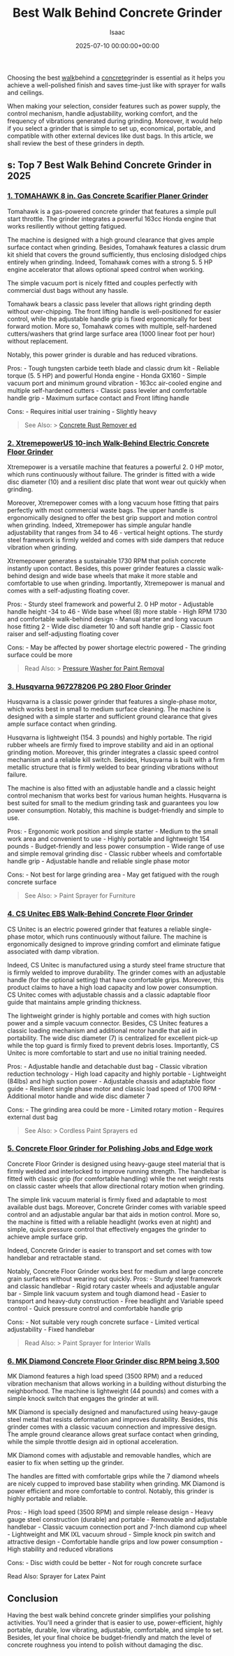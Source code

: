 ﻿---
title: Best Walk Behind Concrete Grinder
description: Choosing the best walk behind a concrete grinder is essential as it helps you achieve a well-polished finish and saves time-just like with sprayer for walls...
slug: /best-walk-behind-concrete-grinder/
date: 2025-07-10 00:00:00+00:00
lastmod: 2025-07-10 00:00:00+03:00
author: Isaac
categories:
- Pressure Washers
tags:
- pressure-washers
- walk
- concrete
layout: post
---

Choosing the best [walk](https://pestpolicy.com/best-walk-behind-brush-cutter/)behind a [concrete](https://en.wikipedia.org/wiki/Concrete)grinder is essential as it helps you achieve a well-polished finish and saves time-just like with sprayer for walls and ceilings.

When making your selection, consider features such as power supply, the control mechanism, handle adjustability, working comfort, and the frequency of vibrations generated during grinding. Moreover, it would help if you select a grinder that is simple to set up, economical, portable, and compatible with other external devices like dust bags. In this article, we shall review the best of these grinders in depth.

##  s: Top 7 Best Walk Behind Concrete Grinder in 2025

###  [1. TOMAHAWK 8 in. Gas Concrete Scarifier Planer Grinder](https://www.amazon.com/dp/B074MK63L8/?tag=p-policy-20)

Tomahawk is a gas-powered concrete grinder that features a simple pull start throttle. The grinder integrates a powerful 163cc Honda engine that works resiliently without getting fatigued.

The machine is designed with a high ground clearance that gives ample surface contact when grinding. Besides, Tomahawk features a classic drum kit shield that covers the ground sufficiently, thus enclosing dislodged chips entirely when grinding. Indeed, Tomahawk comes with a strong 5. 5 HP engine accelerator that allows optional speed control when working.

The simple vacuum port is nicely fitted and couples perfectly with commercial dust bags without any hassle.

Tomahawk bears a classic pass leveler that allows right grinding depth without over-chipping. The front lifting handle is well-positioned for easier control, while the adjustable handle grip is fixed ergonomically for best forward motion. More so, Tomahawk comes with multiple, self-hardened cutters/washers that grind large surface area (1000 linear foot per hour) without replacement.

Notably, this power grinder is durable and has reduced vibrations.

Pros: - Tough tungsten carbide teeth blade and classic drum kit - Reliable torque (5. 5 HP) and powerful Honda engine - Honda GX160 - Simple vacuum port and minimum ground vibration - 163cc air-cooled engine and multiple self-hardened cutters - Classic pass leveler and comfortable handle grip - Maximum surface contact and Front lifting handle

Cons: - Requires initial user training - Slightly heavy

> See Also: > [Concrete Rust Remover ed](https://pestpolicy.com/best-concrete-rust-remover/)

###  [2. XtremepowerUS 10-inch Walk-Behind Electric Concrete Floor Grinder](https://www.amazon.com/dp/B07VPC1CTQ/?tag=p-policy-20)

Xtremepower is a versatile machine that features a powerful 2. 0 HP motor, which runs continuously without failure. The grinder is fitted with a wide disc diameter (10) and a resilient disc plate that wont wear out quickly when grinding.

Moreover, Xtremepower comes with a long vacuum hose fitting that pairs perfectly with most commercial waste bags. The upper handle is ergonomically designed to offer the best grip support and motion control when grinding. Indeed, Xtremepower has simple angular handle adjustability that ranges from 34 to 46 - vertical height options. The sturdy steel framework is firmly welded and comes with side dampers that reduce vibration when grinding.

Xtremepower generates a sustainable 1730 RPM that polish concrete instantly upon contact. Besides, this power grinder features a classic walk-behind design and wide base wheels that make it more stable and comfortable to use when grinding. Importantly, Xtremepower is manual and comes with a self-adjusting floating cover.

Pros: - Sturdy steel framework and powerful 2. 0 HP motor - Adjustable handle height -34 to 46 - Wide base wheel (8) more stable - High RPM 1730 and comfortable walk-behind design - Manual starter and long vacuum hose fitting 2 - Wide disc diameter 10 and soft handle grip - Classic foot raiser and self-adjusting floating cover

Cons: - May be affected by power shortage electric powered - The grinding surface could be more

> Read Also: > [Pressure Washer for Paint Removal](https://pestpolicy.com/best-pressure-washer-for-paint-removal/)

###  [3. Husqvarna 967278206 PG 280 Floor Grinder](https://www.amazon.com/dp/B01J5UYLVE/?tag=p-policy-20)

Husqvarna is a classic power grinder that features a single-phase motor, which works best in small to medium surface cleaning. The machine is designed with a simple starter and sufficient ground clearance that gives ample surface contact when grinding.

Husqvarna is lightweight (154. 3 pounds) and highly portable. The rigid rubber wheels are firmly fixed to improve stability and aid in an optional grinding motion. Moreover, this grinder integrates a classic speed control mechanism and a reliable kill switch. Besides, Husqvarna is built with a firm metallic structure that is firmly welded to bear grinding vibrations without failure.

The machine is also fitted with an adjustable handle and a classic height control mechanism that works best for various human heights. Husqvarna is best suited for small to the medium grinding task and guarantees you low power consumption. Notably, this machine is budget-friendly and simple to use.

Pros: - Ergonomic work position and simple starter - Medium to the small work area and convenient to use - Highly portable and lightweight 154 pounds - Budget-friendly and less power consumption - Wide range of use and simple removal grinding disc - Classic rubber wheels and comfortable handle grip - Adjustable handle and reliable single phase motor

Cons: - Not best for large grinding area - May get fatigued with the rough concrete surface

> See Also: > Paint Sprayer for Furniture

###  [4. CS Unitec EBS Walk-Behind Concrete Floor Grinder](https://www.amazon.com/dp/B071V8DSB2/?tag=p-policy-20)

CS Unitec is an electric powered grinder that features a reliable single-phase motor, which runs continuously without failure. The machine is ergonomically designed to improve grinding comfort and eliminate fatigue associated with damp vibration.

Indeed, CS Unitec is manufactured using a sturdy steel frame structure that is firmly welded to improve durability. The grinder comes with an adjustable handle (for the optional setting) that have comfortable grips. Moreover, this product claims to have a high load capacity and low power consumption. CS Unitec comes with adjustable chassis and a classic adaptable floor guide that maintains ample grinding thickness.

The lightweight grinder is highly portable and comes with high suction power and a simple vacuum connector. Besides, CS Unitec features a classic loading mechanism and additional motor handle that aid in portability. The wide disc diameter (7) is centralized for excellent pick-up while the top guard is firmly fixed to prevent debris loses. Importantly, CS Unitec is more comfortable to start and use no initial training needed.

Pros: - Adjustable handle and detachable dust bag - Classic vibration reduction technology - High load capacity and highly portable - Lightweight (84lbs) and high suction power - Adjustable chassis and adaptable floor guide - Resilient single phase motor and classic load speed of 1700 RPM - Additional motor handle and wide disc diameter 7

Cons: - The grinding area could be more - Limited rotary motion - Requires external dust bag

> See Also: > Cordless Paint Sprayers ed

###  [5. Concrete Floor Grinder for Polishing Jobs and Edge work](https://www.amazon.com/dp/B00B28L3DM/?tag=p-policy-20)

Concrete Floor Grinder is designed using heavy-gauge steel material that is firmly welded and interlocked to improve running strength. The handlebar is fitted with classic grip (for comfortable handling) while the net weight rests on classic caster wheels that allow directional rotary motion when grinding.

The simple link vacuum material is firmly fixed and adaptable to most available dust bags. Moreover, Concrete Grinder comes with variable speed control and an adjustable angular bar that aids in motion control. More so, the machine is fitted with a reliable headlight (works even at night) and simple, quick pressure control that effectively engages the grinder to achieve ample surface grip.

Indeed, Concrete Grinder is easier to transport and set comes with tow handlebar and retractable stand.

Notably, Concrete Floor Grinder works best for medium and large concrete grain surfaces without wearing out quickly. Pros: - Sturdy steel framework and classic handlebar - Rigid rotary caster wheels and adjustable angular bar - Simple link vacuum system and tough diamond head - Easier to transport and heavy-duty construction - Free headlight and Variable speed control - Quick pressure control and comfortable handle grip

Cons: - Not suitable very rough concrete surface - Limited vertical adjustability - Fixed handlebar

> Read Also: > Paint Sprayer for Interior Walls

###  [6. MK Diamond Concrete Floor Grinder disc RPM being 3,500](https://www.amazon.com/dp/B004W5BHY2/?tag=p-policy-20)

MK Diamond features a high load speed (3500 RPM) and a reduced vibration mechanism that allows working in a building without disturbing the neighborhood. The machine is lightweight (44 pounds) and comes with a simple knock switch that engages the grinder at will.

MK Diamond is specially designed and manufactured using heavy-gauge steel metal that resists deformation and improves durability. Besides, this grinder comes with a classic vacuum connection and impressive design. The ample ground clearance allows great surface contact when grinding, while the simple throttle design aid in optional acceleration.

MK Diamond comes with adjustable and removable handles, which are easier to fix when setting up the grinder.

The handles are fitted with comfortable grips while the 7 diamond wheels are nicely cupped to improved base stability when grinding. MK Diamond is power efficient and more comfortable to control. Notably, this grinder is highly portable and reliable.

Pros: - High load speed (3500 RPM) and simple release design - Heavy gauge steel construction (durable) and portable - Removable and adjustable handlebar - Classic vacuum connection port and 7-Inch diamond cup wheel - Lightweight and MK IXL vacuum shroud - Simple knock pin switch and attractive design - Comfortable handle grips and low power consumption - High stability and reduced vibrations

Cons: - Disc width could be better - Not for rough concrete surface

Read Also: Sprayer for Latex Paint

##  Conclusion

Having the best walk behind concrete grinder simplifies your polishing activities. You'll need a grinder that is easier to use, power-efficient, highly portable, durable, low vibrating, adjustable, comfortable, and simple to set. Besides, let your final choice be budget-friendly and match the level of concrete roughness you intend to polish without damaging the disc.

